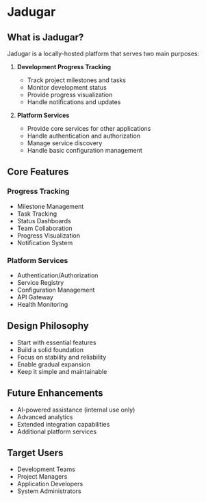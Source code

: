 # Jadugar

## What is Jadugar?
Jadugar is a locally-hosted platform that serves two main purposes:

1. **Development Progress Tracking**
   - Track project milestones and tasks
   - Monitor development status
   - Provide progress visualization
   - Handle notifications and updates

2. **Platform Services**
   - Provide core services for other applications
   - Handle authentication and authorization
   - Manage service discovery
   - Handle basic configuration management

## Core Features

### Progress Tracking
- Milestone Management
- Task Tracking
- Status Dashboards
- Team Collaboration
- Progress Visualization
- Notification System

### Platform Services
- Authentication/Authorization
- Service Registry
- Configuration Management
- API Gateway
- Health Monitoring

## Design Philosophy
- Start with essential features
- Build a solid foundation
- Focus on stability and reliability
- Enable gradual expansion
- Keep it simple and maintainable

## Future Enhancements
- AI-powered assistance (internal use only)
- Advanced analytics
- Extended integration capabilities
- Additional platform services

## Target Users
- Development Teams
- Project Managers
- Application Developers
- System Administrators
